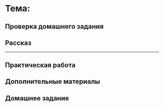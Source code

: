 # Тема:

## Проверка домашнего задания

## Рассказ

---

## Практическая работа

## Дополнительные материалы

## Домашнее задание
